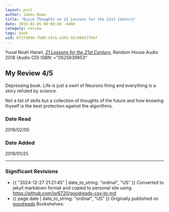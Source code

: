 ```yaml
---
layout: post
author: James Rowe
title: "Quick Thoughts on 21 Lessons for the 21st Century"
date: 2019-02-05 00:00:00 -0400
category: review
tags: book 
uid: bf27d096-7b88-43cb-a365-92c06652f6bf
---
```


Yuval Noah Harari, *[21 Lessons for the 21st Century](https://www.goodreads.com/book/show/39025805)*,  Random House Audio 2018 (Audio CD) ISBN: ="0525639853"

## My Review 4/5

Depressing book. Life is just a swirl of Neurons firing and everything is a story refuted by science. 

Not a list of skills but a collection of  thoughts of the future and how knowing thyself is the best protection against the algorithms. 

### Date Read
2019/02/05

### Date Added
2019/01/25

---

### Significant Revisions

- {{ "2024-12-27 21:21:45" | date_to_string: "ordinal", "US" }} Converted to jekyll markdown format and copied to personal site using <https://github.com/jsr6720/goodreads-csv-to-md>
- {{ page.date | date_to_string: "ordinal", "US" }} Originally published on [goodreads](https://www.goodreads.com) Bookshelves: 